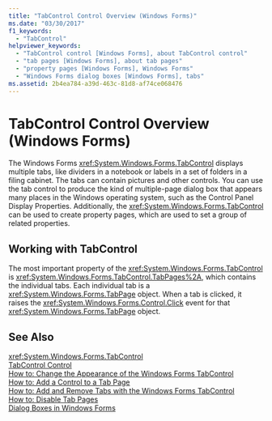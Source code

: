 ```yaml
---
title: "TabControl Control Overview (Windows Forms)"
ms.date: "03/30/2017"
f1_keywords: 
  - "TabControl"
helpviewer_keywords: 
  - "TabControl control [Windows Forms], about TabControl control"
  - "tab pages [Windows Forms], about tab pages"
  - "property pages [Windows Forms], Windows Forms"
  - "Windows Forms dialog boxes [Windows Forms], tabs"
ms.assetid: 2b4ea784-a39d-463c-81d8-af74ce068476
---
```

# TabControl Control Overview (Windows Forms)
The Windows Forms <xref:System.Windows.Forms.TabControl> displays multiple tabs, like dividers in a notebook or labels in a set of folders in a filing cabinet. The tabs can contain pictures and other controls. You can use the tab control to produce the kind of multiple-page dialog box that appears many places in the Windows operating system, such as the Control Panel Display Properties. Additionally, the <xref:System.Windows.Forms.TabControl> can be used to create property pages, which are used to set a group of related properties.  
  
## Working with TabControl  
 The most important property of the <xref:System.Windows.Forms.TabControl> is <xref:System.Windows.Forms.TabControl.TabPages%2A>, which contains the individual tabs. Each individual tab is a <xref:System.Windows.Forms.TabPage> object. When a tab is clicked, it raises the <xref:System.Windows.Forms.Control.Click> event for that <xref:System.Windows.Forms.TabPage> object.  
  
## See Also  
 <xref:System.Windows.Forms.TabControl>  
 [TabControl Control](../../../../docs/framework/winforms/controls/tabcontrol-control-windows-forms.md)  
 [How to: Change the Appearance of the Windows Forms TabControl](../../../../docs/framework/winforms/controls/how-to-change-the-appearance-of-the-windows-forms-tabcontrol.md)  
 [How to: Add a Control to a Tab Page](../../../../docs/framework/winforms/controls/how-to-add-a-control-to-a-tab-page.md)  
 [How to: Add and Remove Tabs with the Windows Forms TabControl](../../../../docs/framework/winforms/controls/how-to-add-and-remove-tabs-with-the-windows-forms-tabcontrol.md)  
 [How to: Disable Tab Pages](../../../../docs/framework/winforms/controls/how-to-disable-tab-pages.md)  
 [Dialog Boxes in Windows Forms](../../../../docs/framework/winforms/dialog-boxes-in-windows-forms.md)
